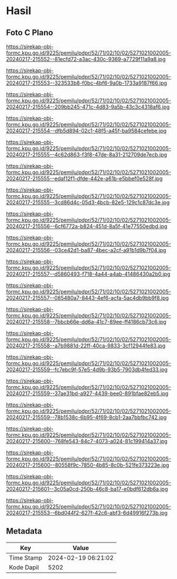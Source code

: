 # Hasil

## Foto C Plano

https://sirekap-obj-formc.kpu.go.id/9225/pemilu/pdpr/52/71/02/10/02/5271021002005-20240217-215552--81ecfd72-a3ac-430c-9369-a7729f11a9a8.jpg

https://sirekap-obj-formc.kpu.go.id/9225/pemilu/pdpr/52/71/02/10/02/5271021002005-20240217-215553--323533b8-f0bc-4bf6-9a0b-1733a9187f66.jpg

https://sirekap-obj-formc.kpu.go.id/9225/pemilu/pdpr/52/71/02/10/02/5271021002005-20240217-215554--209bb245-471c-4d83-9a5b-43c3c4318af6.jpg

https://sirekap-obj-formc.kpu.go.id/9225/pemilu/pdpr/52/71/02/10/02/5271021002005-20240217-215554--dfb5d894-02c1-48f5-a45f-ba9584cefebe.jpg

https://sirekap-obj-formc.kpu.go.id/9225/pemilu/pdpr/52/71/02/10/02/5271021002005-20240217-215555--4c62d863-f3f8-47de-8a31-212709de7ecb.jpg

https://sirekap-obj-formc.kpu.go.id/9225/pemilu/pdpr/52/71/02/10/02/5271021002005-20240217-215555--edaf12f1-dfde-442e-a61b-e5bbef0e528f.jpg

https://sirekap-obj-formc.kpu.go.id/9225/pemilu/pdpr/52/71/02/10/02/5271021002005-20240217-215555--3cd86d4c-05d3-4bcb-82e5-129c1c87dc3e.jpg

https://sirekap-obj-formc.kpu.go.id/9225/pemilu/pdpr/52/71/02/10/02/5271021002005-20240217-215556--6cf6772a-b824-451d-8a5f-41e77550edbd.jpg

https://sirekap-obj-formc.kpu.go.id/9225/pemilu/pdpr/52/71/02/10/02/5271021002005-20240217-215556--03ce42d1-ba87-4bec-a2cf-a91b1d9b7f04.jpg

https://sirekap-obj-formc.kpu.go.id/9225/pemilu/pdpr/52/71/02/10/02/5271021002005-20240217-215557--d5860493-f718-4a44-a4ab-41486430a2b0.jpg

https://sirekap-obj-formc.kpu.go.id/9225/pemilu/pdpr/52/71/02/10/02/5271021002005-20240217-215557--085480a7-8443-4ef6-acfa-5ac4db9bb9f8.jpg

https://sirekap-obj-formc.kpu.go.id/9225/pemilu/pdpr/52/71/02/10/02/5271021002005-20240217-215558--7bbcb66e-dd6a-41c7-89ee-ff4186cb73c6.jpg

https://sirekap-obj-formc.kpu.go.id/9225/pemilu/pdpr/52/71/02/10/02/5271021002005-20240217-215558--a7b9881d-22ff-40ca-9833-3cf12944fe83.jpg

https://sirekap-obj-formc.kpu.go.id/9225/pemilu/pdpr/52/71/02/10/02/5271021002005-20240217-215559--fc7ebc9f-57e5-4d9b-93b5-7903db4fed33.jpg

https://sirekap-obj-formc.kpu.go.id/9225/pemilu/pdpr/52/71/02/10/02/5271021002005-20240217-215559--37ae31bd-a927-4439-bee0-891bfae82eb5.jpg

https://sirekap-obj-formc.kpu.go.id/9225/pemilu/pdpr/52/71/02/10/02/5271021002005-20240217-215559--78b1538c-6b95-4f69-8cb1-2aa7bbfbc742.jpg

https://sirekap-obj-formc.kpu.go.id/9225/pemilu/pdpr/52/71/02/10/02/5271021002005-20240217-215600--768fe543-84c7-4073-a024-81c199414a37.jpg

https://sirekap-obj-formc.kpu.go.id/9225/pemilu/pdpr/52/71/02/10/02/5271021002005-20240217-215600--80558f9c-7850-4b85-8c0b-521fe373223e.jpg

https://sirekap-obj-formc.kpu.go.id/9225/pemilu/pdpr/52/71/02/10/02/5271021002005-20240217-215601--3c05a0cd-250b-46c8-ba17-e0bdf612db6a.jpg

https://sirekap-obj-formc.kpu.go.id/9225/pemilu/pdpr/52/71/02/10/02/5271021002005-20240217-215553--6bd044f2-627f-42c6-abf3-6d49916f273b.jpg


## Metadata

| Key        | Value               |
| ---------- | ------------------- |
| Time Stamp | 2024-02-19 06:21:02 |
| Kode Dapil | 5202                |



